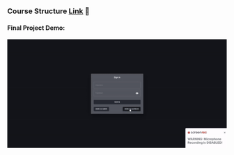 ### Course Structure [Link](https://vojvodinaictcluster.org/sr/javajuniorprogram/) :rocket:
#### Final Project Demo:
<div align="center"><img width="700px" src="https://github.com/RastkoD/Fullstack_Bootcamp/blob/main/classmate_demo.gif"></div>
